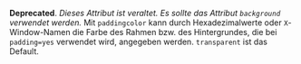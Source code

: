 __Deprecated__. *Dieses Attribut ist veraltet. Es sollte das Attribut `background` verwendet werden.*
Mit `paddingcolor` kann durch Hexadezimalwerte oder `X`-Window-Namen die Farbe des Rahmen bzw. des Hintergrundes, die bei `padding=yes` verwendet wird, angegeben werden. `transparent` ist das Default.